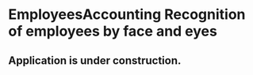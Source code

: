 # EmployeesAccounting Recognition of employees by face and eyes

## Application is under construction.
